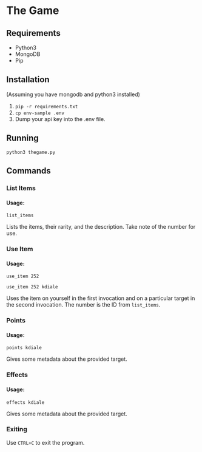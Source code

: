 # The Game

## Requirements

* Python3
* MongoDB
* Pip

## Installation

(Assuming you have mongodb and python3 installed)

1. `pip -r requirements.txt`
1. `cp env-sample .env`
1. Dump your api key into the .env file.

## Running

`python3 thegame.py`

## Commands

### List Items

#### Usage:

`list_items`

Lists the items, their rarity, and the description. Take note of the number for use.

### Use Item

#### Usage:

`use_item 252`

`use_item 252 kdiale`

Uses the item on yourself in the first invocation and on a particular target in the second invocation. The number is the ID from `list_items`.

### Points

#### Usage:

`points kdiale`

Gives some metadata about the provided target.

### Effects

#### Usage:

`effects kdiale`

Gives some metadata about the provided target.

### Exiting

Use `CTRL+C` to exit the program.
